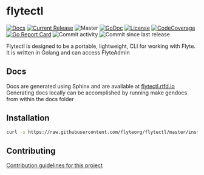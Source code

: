 # flytectl

[![Docs](https://readthedocs.org/projects/flytectl/badge/?version=latest&style=plastic)](https://flytectl.rtfd.io)
[![Current Release](https://img.shields.io/github/release/flyteorg/flytectl.svg)](https://github.com/flyteorg/flytectl/releases/latest)
![Master](https://github.com/flyteorg/flytectl/workflows/Master/badge.svg)
[![GoDoc](https://godoc.org/github.com/lyft/flytectl?status.svg)](https://pkg.go.dev/mod/github.com/lyft/flytectl)
[![License](https://img.shields.io/badge/LICENSE-Apache2.0-ff69b4.svg)](http://www.apache.org/licenses/LICENSE-2.0.html)
[![CodeCoverage](https://img.shields.io/codecov/c/github/flyteorg/flytectl.svg)](https://codecov.io/gh/flyteorg/flytectl)
[![Go Report Card](https://goreportcard.com/badge/github.com/lyft/flytectl)](https://goreportcard.com/report/github.com/lyft/flytectl)
![Commit activity](https://img.shields.io/github/commit-activity/w/lyft/flytectl.svg?style=plastic)
![Commit since last release](https://img.shields.io/github/commits-since/lyft/flytectl/latest.svg?style=plastic)

Flytectl is designed to be a portable, lightweight, CLI for working with Flyte.  It is written in Golang and can access FlyteAdmin

## Docs

Docs are generated using Sphinx and are available at [flytectl.rtfd.io](https://flytectl.rtfd.io)
Generating docs locally can be accomplished by running make gendocs from within the docs folder


## Installation

```bash
curl -s https://raw.githubusercontent.com/flyteorg/flytectl/master/install.sh | bash
```

## Contributing

[Contribution guidelines for this project](docs/CONTRIBUTING.md)


